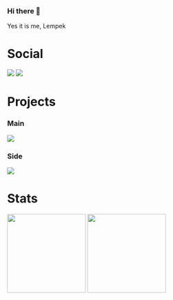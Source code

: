### Hi there 👋

Yes it is me, Lempek

# Social
<div>
  <a href="https://twitter.com/LEMPEKPL"><img src="https://img.shields.io/twitter/follow/LempekPL?color=%231DA1F2&label=TWITTER%20%40LEMPEKPL&style=for-the-badge"></a>
  <a href="https://www.reddit.com/user/LempekPL"><img src="https://img.shields.io/reddit/user-karma/combined/LempekPL?label=U%2Flempekpl&style=for-the-badge"></a>
</div>

# Projects
### Main
[![](https://github-readme-stats.vercel.app/api/pin/?username=LempekPL&repo=BunBun&cache_seconds=7200&theme=merko&hide_border=true)](https://github.com/LempekPL/BunBun)

### Side
[![](https://github-readme-stats.vercel.app/api/pin/?username=LempekPL&repo=GoTicTacToe&cache_seconds=7200&theme=merko&hide_border=true)](https://github.com/LempekPL/GoTicTacToe)

# Stats
<div>
  <img src="https://github-readme-stats.vercel.app/api?username=LempekPL&count_private=true&show_icons=true&theme=merko&hide_border=true" height="182">
  <img src="https://github-readme-stats.vercel.app/api/top-langs/?username=LempekPL&layout=compact&theme=merko&langs_count=10&hide_border=true" height="182">
</div>


